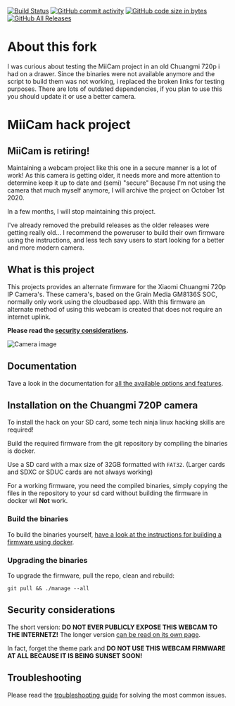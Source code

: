 [![Build Status](https://travis-ci.org/miicam/MiiCam.svg?branch=master)](https://travis-ci.org/miicam/MiiCam)
[![GitHub commit activity](https://img.shields.io/github/commit-activity/m/MiiCam/MiiCam.svg)](https://github.com/balves42/miicam_2022/pulse)
[![GitHub code size in bytes](https://img.shields.io/github/languages/code-size/MiiCam/MiiCam.svg)](https://github.com/balves42/miicam_2022)
[![GitHub All Releases](https://img.shields.io/github/downloads/MiiCam/MiiCam/total.svg)](https://github.com/balves42/miicam_2022/releases)

# About this fork

I was curious about testing the MiiCam project in an old Chuangmi 720p i had on a drawer. Since the binaries were not available anymore and the script to build them was not working, i replaced the broken links for testing purposes.
There are lots of outdated dependencies, if you plan to use this you should update it or use a better camera.

# MiiCam hack project


## MiiCam is retiring!

Maintaining a webcam project like this one in a secure manner is a lot of work!
As this camera is getting older, it needs more and more attention to determine keep it up to date and (semi) "secure"
Because I'm not using the camera that much myself anymore, I will archive the project on October 1st 2020.

In a few months, I will stop maintaining this project.

I've already removed the prebuild releases as the older releases were getting really old...
I recommend the poweruser to build their own firmware using the instructions,
and less tech savy users to start looking for a better and more modern camera.


## What is this project

This projects provides an alternate firmware for the Xiaomi Chuangmi 720p IP Camera's.
These camera's, based on the Grain Media GM8136S SOC, normally only work using the cloudbased app.
With this firmware an alternate method of using this webcam is created that does not require an internet uplink.

**Please read the [security considerations](https://github.com/balves42/miicam_2022/blob/master/docs/content/Security-Considerations.md).**

![Camera image](https://github.com/balves42/miicam_2022/raw/master/web/public/static/images/chuangmi.jpg "Chuangmi 720P camera")


## Documentation

Tave a look in the documentation for [all the available options and features](https://github.com/balves42/miicam_2022/blob/master/docs/content).


## Installation on the Chuangmi 720P camera

To install the hack on your SD card, some tech ninja linux hacking skills are required!

Build the required firmware from the git repository by compiling the binaries is docker.

Use a SD card with a max size of 32GB formatted with `FAT32`. (Larger cards and SDXC or SDUC cards are not always working)

For a working firmware, you need the compiled binaries,
simply copying the files in the repository to your sd card without building the firmware in docker wil **Not** work.


### Build the binaries

To build the binaries yourself, [have a look at the instructions for building a firmware using docker](https://github.com/balves42/miicam_2022/blob/master/docs/content/development/How-to-build-the-binaries-for-the-webcam-hack).


### Upgrading the binaries

To upgrade the firmware, pull the repo, clean and rebuild:

```
git pull && ./manage --all
```

## Security considerations

The short version: **DO NOT EVER PUBLICLY EXPOSE THIS WEBCAM TO THE INTERNETZ!**
The longer version [can be read on its own page](https://github.com/balves42/miicam_2022/blob/master/docs/content/Security-Considerations.md).

In fact, forget the theme park and **DO NOT USE THIS WEBCAM FIRMWARE AT ALL BECAUSE IT IS BEING SUNSET SOON!**


## Troubleshooting

Please read the [troubleshooting guide](https://github.com/balves42/miicam_2022/blob/master/docs/content/Troubleshooting.md) for solving the most common issues.

